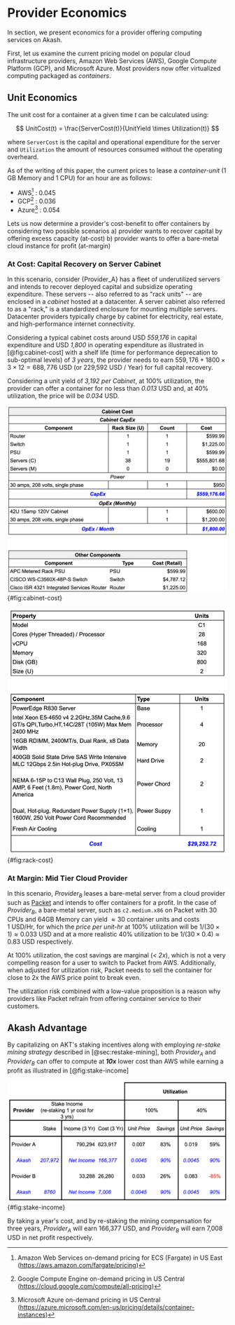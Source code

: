 # Provider Economics

In section, we present economics for a provider offering computing services on Akash. 

First, let us examine the current pricing model on popular cloud infrastructure providers, Amazon Web Services (AWS), Google Compute Platform (GCP), and Microsoft Azure. Most providers now offer virtualized computing packaged as *containers*.

## Unit Economics
The unit cost for a container at a given time $t$ can be calculated using:

$$
UnitCost(t) = \frac{ServerCost(t)}{UnitYield \times Utilization(t)}
$$

where `ServerCost` is the capital and operational expenditure for the server and `Utilization` the amount of resources consumed without the operating overheard. 

As of the writing of this paper, the current prices to lease a *container-unit* (1 GB Memory and 1 CPU) for an hour are as follows:

- AWS[^1] : 0.045
- GCP[^2] : 0.036 
- Azure[^3] : 0.054 

[^1]: Amazon Web Services on-demand pricing for ECS (Fargate) in US East (https://aws.amazon.com/fargate/pricing)
[^2]: Google Compute Engine on-demand pricing in US Central (https://cloud.google.com/compute/all-pricing)
[^3]: Microsoft Azure on-demand pricing in US Central (https://azure.microsoft.com/en-us/pricing/details/container-instances)

Lets us now determine a provider's cost-benefit to offer containers by considering two possible scenarios a) provider wants to recover capital by offering excess capacity (at-cost) b) provider wants to offer a bare-metal cloud instance for profit (at-margin) 
 
### At Cost: Capital Recovery on Server Cabinet

In this scenario, consider {Provider_A} has a fleet of underutilized servers and intends to recover deployed capital and subsidize operating expenditure. These servers -- also referred to as "rack units" -- are enclosed in a *cabinet* hosted at a datacenter. A server cabinet also referred to as a "rack," is a standardized enclosure for mounting multiple servers. Datacenter providers typically charge by cabinet for electricity, real estate, and high-performance internet connectivity.

Considering a typical cabinet costs around USD *559,176* in capital expenditure and USD *1,800* in operating expenditure as illustrated in [@fig:cabinet-cost] with a shelf life (time for performance deprecation to sub-optimal levels) of *3 years*, the provider needs to earn $559,176 + 1800 \times 3 \times 12 = 688,776$ USD (or 229,592 USD / Year) for full capital recovery.

Considering a unit yield of *3,192 per Cabinet*, at 100% utilization, the provider can offer a container for no less than *0.013* USD and, at 40% utilization, the price will be *0.034* USD.

![Server cabinet specification with capital and operating expenditures for a unit that can enclose 19 cloud-grade servers illustrated in [@fig:rack-cost].](figures/cabinet-cost.png){#fig:cabinet-cost}

![Retail pricing and specification for a high performance, cloud-grade server.](figures/rack-cost.png){#fig:rack-cost}

### At Margin: Mid Tier Cloud Provider

In this scenario, $Provider_B$ leases a bare-metal server from a cloud provider such as [Packet](https://www.packet.com/) and intends to offer containers for a profit. In the case of $Provider_B$, a bare-metal server, such as `c2.medium.x86` on Packet with 30 CPUs and 64GB Memory can yield $\approx 30~\text{container units}$ and costs $1~\text{USD/Hr}$, for which the *price per unit-hr* at 100% utilization will be $1/(30 \times 1) \approx 0.033$ USD and at a more realistic 40% utilization to be $1/(30 \times 0.4) \approx 0.83$ USD respectively.

At 100% utilization, the cost savings are marginal (*< 2x*), which is not a very compelling reason for a user to switch to Packet from AWS. Additionally, when adjusted for utilization risk, Packet needs to sell the container for close to 2x the AWS price point to break even.

The utilization risk combined with a low-value proposition is a reason why providers like Packet refrain from offering container service to their customers.

## Akash Advantage

By capitalizing on AKT's staking incentives along with employing *re-stake mining strategy* described in [@sec:restake-mining], both $Provider_A$ and $Provider_B$ can offer to compute at ***10x*** lower cost than AWS while earning a profit as illustrated in [@fig:stake-income]

![Staked income for providers over three years when re-staking on the initial stake for three years](figures/stake-income.png){#fig:stake-income}

By taking a year's cost, and by re-staking the mining compensation for three years, $Provider_A$ will earn 166,377 USD, and $Provider_B$ will earn 7,008 USD in net profit respectively.
